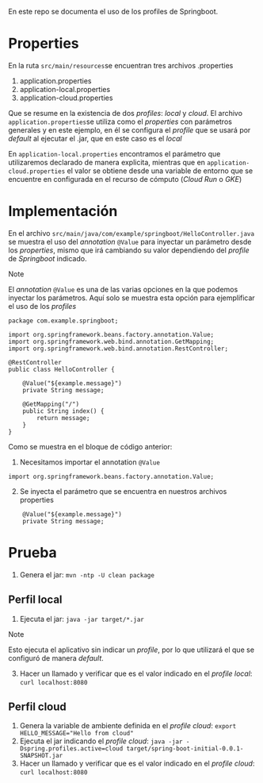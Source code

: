 En este repo se documenta el uso de los profiles de Springboot.

# Properties
En la ruta `src/main/resources`se encuentran tres archivos .properties
1. application.properties
2. application-local.properties
3. application-cloud.properties

Que se resume en la existencia de dos *profiles*: *local* y *cloud*. El archivo `application.properties`se utiliza como el *properties* con parámetros generales y en este ejemplo, en él se configura el *profile* que se usará por *default* al ejecutar el .jar, que en este caso es el *local*

En `application-local.properties` encontramos el parámetro que utilizaremos declarado de manera explicita, mientras que en `application-cloud.properties` el valor se obtiene desde una variable de entorno que se encuentre en configurada en el recurso de cómputo (*Cloud Run* o *GKE*)

# Implementación
En el archivo `src/main/java/com/example/springboot/HelloController.java` se muestra el uso del *annotation* `@Value` para inyectar un parámetro desde los *properties*, mismo que irá cambiando su valor dependiendo del *profile* de *Springboot* indicado.
> [!NOTE]
> El *annotation* `@Value` es una de las varias opciones en la que podemos inyectar los parámetros. Aquí solo se muestra esta opción para ejemplificar el uso de los *profiles*

```
package com.example.springboot;

import org.springframework.beans.factory.annotation.Value;
import org.springframework.web.bind.annotation.GetMapping;
import org.springframework.web.bind.annotation.RestController;

@RestController
public class HelloController {

	@Value("${example.message}")
	private String message;

	@GetMapping("/")
	public String index() {
		return message;
	}
}
```

Como se muestra en el bloque de código anterior:
1. Necesitamos importar el annotation `@Value` <br>
```
import org.springframework.beans.factory.annotation.Value;
```
2. Se inyecta el parámetro que se encuentra en nuestros archivos properties<br>
```
	@Value("${example.message}")
	private String message;
```
# Prueba
1. Genera el jar: `mvn -ntp -U clean package`
## Perfil local
1. Ejecuta el jar: `java -jar target/*.jar`
> [!NOTE]
> Esto ejecuta el aplicativo sin indicar un *profile*, por lo que utilizará el que se configuró de manera *default*.
3. Hacer un llamado y verificar que es el valor indicado en el *profile* *local*: `curl localhost:8080`
## Perfil cloud
1. Genera la variable de ambiente definida en el *profile* *cloud*: `export HELLO_MESSAGE="Hello from cloud"`
2. Ejecuta el jar indicando el *profile* *cloud*: `java -jar -Dspring.profiles.active=cloud target/spring-boot-initial-0.0.1-SNAPSHOT.jar`
3. Hacer un llamado y verificar que es el valor indicado en el *profile* *cloud*: `curl localhost:8080`